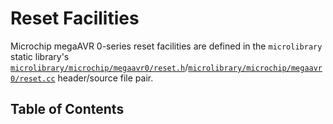 # Reset Facilities

Microchip megaAVR 0-series reset facilities are defined in the `microlibrary` static
library's
[`microlibrary/microchip/megaavr0/reset.h`](https://github.com/apcountryman/microlibrary/blob/main/libraries/microlibrary/MICROCHIP_MEGAAVR0/ANY/include/microlibrary/microchip/megaavr0/reset.h)/[`microlibrary/microchip/megaavr0/reset.cc`](https://github.com/apcountryman/microlibrary/blob/main/libraries/microlibrary/MICROCHIP_MEGAAVR0/ANY/source/microlibrary/microchip/megaavr0/reset.cc)
header/source file pair.

## Table of Contents
